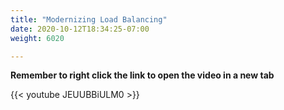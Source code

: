 ```yaml
---
title: "Modernizing Load Balancing"
date: 2020-10-12T18:34:25-07:00
weight: 6020

---
```


**Remember to right click the link to open the video in a new tab**  

{{< youtube  JEUUBBiULM0  >}}

